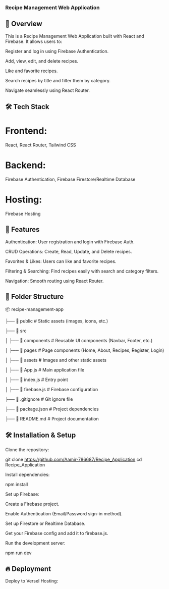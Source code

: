 ### Recipe Management Web Application

## 📌 Overview

This is a Recipe Management Web Application built with React and Firebase. It allows users to:

Register and log in using Firebase Authentication.

Add, view, edit, and delete recipes.

Like and favorite recipes.

Search recipes by title and filter them by category.

Navigate seamlessly using React Router.

## 🛠️ Tech Stack

# Frontend: 
React, React Router, Tailwind CSS

# Backend: 
Firebase Authentication, Firebase Firestore/Realtime Database

# Hosting: 
Firebase Hosting

## 🚀 Features

Authentication: User registration and login with Firebase Auth.

CRUD Operations: Create, Read, Update, and Delete recipes.

Favorites & Likes: Users can like and favorite recipes.

Filtering & Searching: Find recipes easily with search and category filters.

Navigation: Smooth routing using React Router.

## 📂 Folder Structure

📦 recipe-management-app


├── 📂 public           # Static assets (images, icons, etc.)


├── 📂 src

│   ├── 📂 components   # Reusable UI components (Navbar, Footer, etc.)

│   ├── 📂 pages        # Page components (Home, About, Recipes, Register, Login)

│   ├── 📂 assets       # Images and other static assets

│   ├── 📜 App.js       # Main application file

│   ├── 📜 index.js     # Entry point

│   ├── 📜 firebase.js  # Firebase configuration

├── 📜 .gitignore       # Git ignore file

├── 📜 package.json     # Project dependencies

├── 📜 README.md        # Project documentation


## 🛠️ Installation & Setup

Clone the repository:

git clone https://github.com/Aamir-786687/Recipe_Application
cd Recipe_Application

Install dependencies:

npm install

Set up Firebase:

Create a Firebase project.

Enable Authentication (Email/Password sign-in method).

Set up Firestore or Realtime Database.

Get your Firebase config and add it to firebase.js.

Run the development server:

npm run dev

## 🔥 Deployment

Deploy to Versel Hosting: